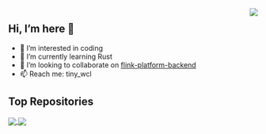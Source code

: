 
<img align="right" src="https://github-readme-stats.vercel.app/api?username=itinycheng&show_icons=true&icon_color=CE1D2D&text_color=718096&bg_color=00000000&hide_title=true&hide_border=true" />

## Hi, I’m here 👋 
- 👀 I’m interested in coding
- 🌱 I’m currently learning Rust
- 💞️ I’m looking to collaborate on [flink-platform-backend](https://github.com/itinycheng/flink-platform-backend)
- 📫 Reach me: tiny_wcl


## Top Repositories

<a href="https://github.com/itinycheng/flink-platform-backend">
  <img align="center" src="https://github-readme-stats.vercel.app/api/pin/?username=itinycheng&repo=flink-platform-backend&show_icons=true&icon_color=CE1D2D&text_color=718096&bg_color=00000000&hide_title=true&hide_border=true" />
</a>

<a href="https://github.com/itinycheng/flink-connector-clickhouse">
  <img align="center" src="https://github-readme-stats.vercel.app/api/pin/?username=itinycheng&repo=flink-connector-clickhouse&show_icons=true&icon_color=CE1D2D&text_color=718096&bg_color=00000000&hide_title=true&hide_border=true" />
</a>

<!---
itinycheng/itinycheng is a ✨ special ✨ repository because its `README.md` (this file) appears on your GitHub profile.
You can click the Preview link to take a look at your changes.
--->
